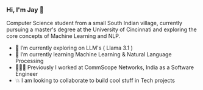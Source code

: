 ### Hi, I'm Jay 👋

Computer Science student from a small South Indian village, currently pursuing a master's degree at the University of Cincinnati and exploring the core concepts of Machine Learning and NLP.

- 🔭 I’m currently exploring on LLM's ( Llama 3.1 )
- 🌱 I’m currently learning Machine Learning & Natural Language Processing
- 🧑🏻‍💻 Previously I worked at CommScope Networks, India as a Software Engineer
- 💥 I am looking to collaborate to build cool stuff in Tech projects
